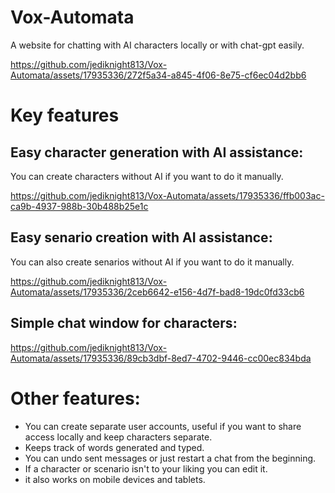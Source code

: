 # Vox-Automata

A website for chatting with AI characters locally or with chat-gpt easily.


https://github.com/jediknight813/Vox-Automata/assets/17935336/272f5a34-a845-4f06-8e75-cf6ec04d2bb6


# Key features


## Easy character generation with AI assistance:
You can create characters without AI if you want to do it manually.

https://github.com/jediknight813/Vox-Automata/assets/17935336/ffb003ac-ca9b-4937-988b-30b488b25e1c


## Easy senario creation with AI assistance:
You can also create senarios without AI if you want to do it manually.

https://github.com/jediknight813/Vox-Automata/assets/17935336/2ceb6642-e156-4d7f-bad8-19dc0fd33cb6


## Simple chat window for characters:

https://github.com/jediknight813/Vox-Automata/assets/17935336/89cb3dbf-8ed7-4702-9446-cc00ec834bda


# Other features:

- You can create separate user accounts, useful if you want to share access locally and keep characters separate.
- Keeps track of words generated and typed.
- You can undo sent messages or just restart a chat from the beginning.
- If a character or scenario isn't to your liking you can edit it.
- it also works on mobile devices and tablets.
